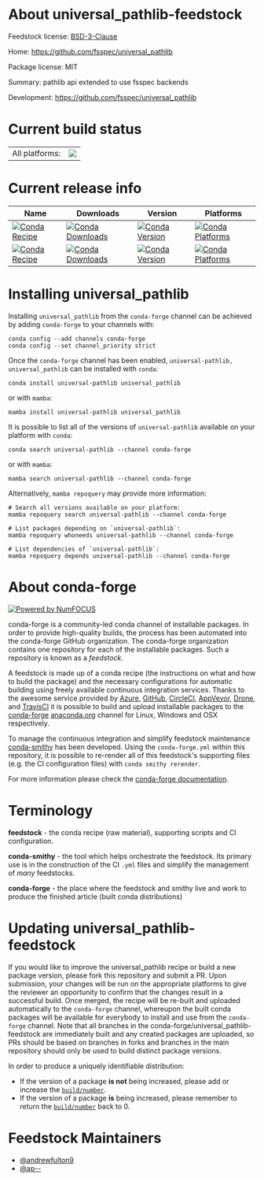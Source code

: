About universal_pathlib-feedstock
=================================

Feedstock license: [BSD-3-Clause](https://github.com/conda-forge/universal_pathlib-feedstock/blob/main/LICENSE.txt)

Home: https://github.com/fsspec/universal_pathlib

Package license: MIT

Summary: pathlib api extended to use fsspec backends

Development: https://github.com/fsspec/universal_pathlib

Current build status
====================


<table><tr><td>All platforms:</td>
    <td>
      <a href="https://dev.azure.com/conda-forge/feedstock-builds/_build/latest?definitionId=11227&branchName=main">
        <img src="https://dev.azure.com/conda-forge/feedstock-builds/_apis/build/status/universal_pathlib-feedstock?branchName=main">
      </a>
    </td>
  </tr>
</table>

Current release info
====================

| Name | Downloads | Version | Platforms |
| --- | --- | --- | --- |
| [![Conda Recipe](https://img.shields.io/badge/recipe-universal--pathlib-green.svg)](https://anaconda.org/conda-forge/universal-pathlib) | [![Conda Downloads](https://img.shields.io/conda/dn/conda-forge/universal-pathlib.svg)](https://anaconda.org/conda-forge/universal-pathlib) | [![Conda Version](https://img.shields.io/conda/vn/conda-forge/universal-pathlib.svg)](https://anaconda.org/conda-forge/universal-pathlib) | [![Conda Platforms](https://img.shields.io/conda/pn/conda-forge/universal-pathlib.svg)](https://anaconda.org/conda-forge/universal-pathlib) |
| [![Conda Recipe](https://img.shields.io/badge/recipe-universal_pathlib-green.svg)](https://anaconda.org/conda-forge/universal_pathlib) | [![Conda Downloads](https://img.shields.io/conda/dn/conda-forge/universal_pathlib.svg)](https://anaconda.org/conda-forge/universal_pathlib) | [![Conda Version](https://img.shields.io/conda/vn/conda-forge/universal_pathlib.svg)](https://anaconda.org/conda-forge/universal_pathlib) | [![Conda Platforms](https://img.shields.io/conda/pn/conda-forge/universal_pathlib.svg)](https://anaconda.org/conda-forge/universal_pathlib) |

Installing universal_pathlib
============================

Installing `universal_pathlib` from the `conda-forge` channel can be achieved by adding `conda-forge` to your channels with:

```
conda config --add channels conda-forge
conda config --set channel_priority strict
```

Once the `conda-forge` channel has been enabled, `universal-pathlib, universal_pathlib` can be installed with `conda`:

```
conda install universal-pathlib universal_pathlib
```

or with `mamba`:

```
mamba install universal-pathlib universal_pathlib
```

It is possible to list all of the versions of `universal-pathlib` available on your platform with `conda`:

```
conda search universal-pathlib --channel conda-forge
```

or with `mamba`:

```
mamba search universal-pathlib --channel conda-forge
```

Alternatively, `mamba repoquery` may provide more information:

```
# Search all versions available on your platform:
mamba repoquery search universal-pathlib --channel conda-forge

# List packages depending on `universal-pathlib`:
mamba repoquery whoneeds universal-pathlib --channel conda-forge

# List dependencies of `universal-pathlib`:
mamba repoquery depends universal-pathlib --channel conda-forge
```


About conda-forge
=================

[![Powered by
NumFOCUS](https://img.shields.io/badge/powered%20by-NumFOCUS-orange.svg?style=flat&colorA=E1523D&colorB=007D8A)](https://numfocus.org)

conda-forge is a community-led conda channel of installable packages.
In order to provide high-quality builds, the process has been automated into the
conda-forge GitHub organization. The conda-forge organization contains one repository
for each of the installable packages. Such a repository is known as a *feedstock*.

A feedstock is made up of a conda recipe (the instructions on what and how to build
the package) and the necessary configurations for automatic building using freely
available continuous integration services. Thanks to the awesome service provided by
[Azure](https://azure.microsoft.com/en-us/services/devops/), [GitHub](https://github.com/),
[CircleCI](https://circleci.com/), [AppVeyor](https://www.appveyor.com/),
[Drone](https://cloud.drone.io/welcome), and [TravisCI](https://travis-ci.com/)
it is possible to build and upload installable packages to the
[conda-forge](https://anaconda.org/conda-forge) [anaconda.org](https://anaconda.org/)
channel for Linux, Windows and OSX respectively.

To manage the continuous integration and simplify feedstock maintenance
[conda-smithy](https://github.com/conda-forge/conda-smithy) has been developed.
Using the ``conda-forge.yml`` within this repository, it is possible to re-render all of
this feedstock's supporting files (e.g. the CI configuration files) with ``conda smithy rerender``.

For more information please check the [conda-forge documentation](https://conda-forge.org/docs/).

Terminology
===========

**feedstock** - the conda recipe (raw material), supporting scripts and CI configuration.

**conda-smithy** - the tool which helps orchestrate the feedstock.
                   Its primary use is in the construction of the CI ``.yml`` files
                   and simplify the management of *many* feedstocks.

**conda-forge** - the place where the feedstock and smithy live and work to
                  produce the finished article (built conda distributions)


Updating universal_pathlib-feedstock
====================================

If you would like to improve the universal_pathlib recipe or build a new
package version, please fork this repository and submit a PR. Upon submission,
your changes will be run on the appropriate platforms to give the reviewer an
opportunity to confirm that the changes result in a successful build. Once
merged, the recipe will be re-built and uploaded automatically to the
`conda-forge` channel, whereupon the built conda packages will be available for
everybody to install and use from the `conda-forge` channel.
Note that all branches in the conda-forge/universal_pathlib-feedstock are
immediately built and any created packages are uploaded, so PRs should be based
on branches in forks and branches in the main repository should only be used to
build distinct package versions.

In order to produce a uniquely identifiable distribution:
 * If the version of a package **is not** being increased, please add or increase
   the [``build/number``](https://docs.conda.io/projects/conda-build/en/latest/resources/define-metadata.html#build-number-and-string).
 * If the version of a package **is** being increased, please remember to return
   the [``build/number``](https://docs.conda.io/projects/conda-build/en/latest/resources/define-metadata.html#build-number-and-string)
   back to 0.

Feedstock Maintainers
=====================

* [@andrewfulton9](https://github.com/andrewfulton9/)
* [@ap--](https://github.com/ap--/)

